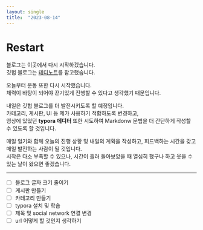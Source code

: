 ```yaml
---
layout: single
title:  "2023-08-14"
---
```


# Restart

블로그는 이곳에서 다시 시작하겠습니다.  
깃헙 블로그는 [테디노트](https://www.youtube.com/watch?v=ACzFIAOsfpM)를 참고했습니다.

오늘부터 운동 또한 다시 시작했습니다.  
체력이 바탕이 되어야 끈기있게 진행할 수 있다고 생각했기 때문입니다.  

내일은 깃헙 블로그를 더 발전시키도록 할 예정입니다.  
카테고리, 게시판, UI 등 제가 사용하기 적합하도록 변경하고,  
영상에 있었던 **typora 에디터** 또한 시도하여 Markdonw 문법을 더 간단하게 작성할 수 있도록 할 것입니다.

매일 일기와 함께 오늘의 진행 상황 및 내일의 계획을 작성하고, 피드백하는 시간을 갖고 매일 발전하는 사람이 될 것입니다.  
시작은 다소 부족할 수 있으나, 시간이 흘러 돌아보았을 때 열심히 했구나 하고 웃을 수 있는 날이 왔으면 좋겠습니다. 

---
- [ ] 블로그 글자 크기 줄이기  
- [ ] 게시판 만들기
- [ ] 카테고리 만들기
- [ ] typora 설치 및 학습
- [ ] 제목 및 social network 연결 변경
- [ ] url 어떻게 할 것인지 생각하기
